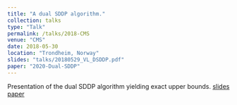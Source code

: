 ```yaml
---
title: "A dual SDDP algorithm."
collection: talks
type: "Talk"
permalink: /talks/2018-CMS
venue: "CMS"
date: 2018-05-30
location: "Trondheim, Norway"
slides: "talks/20180529_VL_DSDDP.pdf"
paper: "2020-Dual-SDDP"
---
```


Presentation of the dual SDDP algorithm yielding exact upper bounds.
[slides](../files/talks/20180529_VL_DSDDP.pdf)
[paper](/publication/2020-Dual-SDDP)